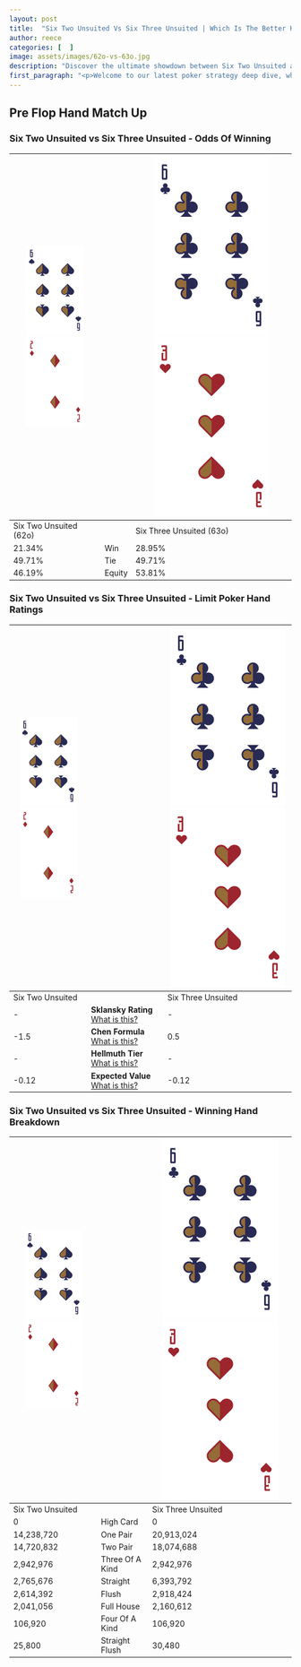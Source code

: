 ```yaml
---
layout: post
title:  "Six Two Unsuited Vs Six Three Unsuited | Which Is The Better Hand In Poker? A Complete Guide"
author: reece
categories: [  ]
image: assets/images/62o-vs-63o.jpg
description: "Discover the ultimate showdown between Six Two Unsuited and Six Three Unsuited in poker! Uncover the odds, strategies, and scenarios where one hand triumphs over the other. Get ready to up your poker game with this thrilling analysis."
first_paragraph: "<p>Welcome to our latest poker strategy deep dive, where we're pitting two distinct hands against each other in a high-stakes showdown: Six Two Unsuited vs Six Three Unsuited.</p><p>In the dynamic world of poker, every decision counts, and knowing which hand holds the upper hand is key to your success at the table.</p><p>In this article, we'll dissect these two hands, explore the scenarios where one dominates the other, and equip you with the knowledge to make strategic choices that can tip the odds in your favor.</p><p>Get ready to unravel the intriguing dynamics of these poker hands and elevate your game to new heights.</p>"
---
```




[comment]: # (sp0)

## Pre Flop Hand Match Up

<div class="table hand-ratings" markdown="1"> 



### Six Two Unsuited vs Six Three Unsuited - Odds Of Winning


    
| ![image info](assets/images/hand1/6.png) ![image info](assets/images/hand1/2o.png) |  | ![image info](assets/images/hand2/6.png) ![image info](assets/images/hand2/3o.png) |
| -------- | -------- | -------- |
| Six Two Unsuited (62o) |  | Six Three Unsuited (63o) |
| 21.34% | Win | 28.95% |
| 49.71% | Tie | 49.71% |
| 46.19% | Equity | 53.81% |




[comment]: # (sp1)



### Six Two Unsuited vs Six Three Unsuited - Limit Poker Hand Ratings


    
| ![image info](assets/images/hand1/6.png) ![image info](assets/images/hand1/2o.png) |  | ![image info](assets/images/hand2/6.png) ![image info](assets/images/hand2/3o.png) |
| -------- | -------- | -------- |
| Six Two Unsuited |  | Six Three Unsuited |
| - | **Sklansky Rating** [What is this?](/sklansky-rating-explained) | - |
| -1.5 | **Chen Formula** [What is this?](/chen-formula-explained) | 0.5 |
| - | **Hellmuth Tier** [What is this?](/Hellmuth-tier-explained) | - |
| -0.12 | **Expected Value** [What is this?](/expected-value-explained) | -0.12 |




[comment]: # (sp2)



### Six Two Unsuited vs Six Three Unsuited - Winning Hand Breakdown


    
| ![image info](assets/images/hand1/6.png) ![image info](assets/images/hand1/2o.png) |  | ![image info](assets/images/hand2/6.png) ![image info](assets/images/hand2/3o.png) |
| -------- | -------- | -------- |
| Six Two Unsuited |  | Six Three Unsuited |
| 0 | High Card | 0 |
| 14,238,720 | One Pair | 20,913,024 |
| 14,720,832 | Two Pair | 18,074,688 |
| 2,942,976 | Three Of A Kind | 2,942,976 |
| 2,765,676 | Straight | 6,393,792 |
| 2,614,392 | Flush | 2,918,424 |
| 2,041,056 | Full House | 2,160,612 |
| 106,920 | Four Of A Kind | 106,920 |
| 25,800 | Straight Flush | 30,480 |




[comment]: # (sp3)



</div>

[comment]: # (sp4)



[comment]: # (sp5)

